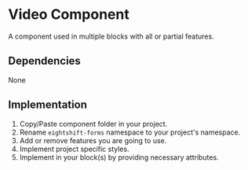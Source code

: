 # Video Component

A component used in multiple blocks with all or partial features.

## Dependencies

None

## Implementation

1. Copy/Paste component folder in your project.
2. Rename `eightshift-forms` namespace to your project's namespace.
3. Add or remove features you are going to use.
4. Implement project specific styles.
5. Implement in your block(s) by providing necessary attributes.
